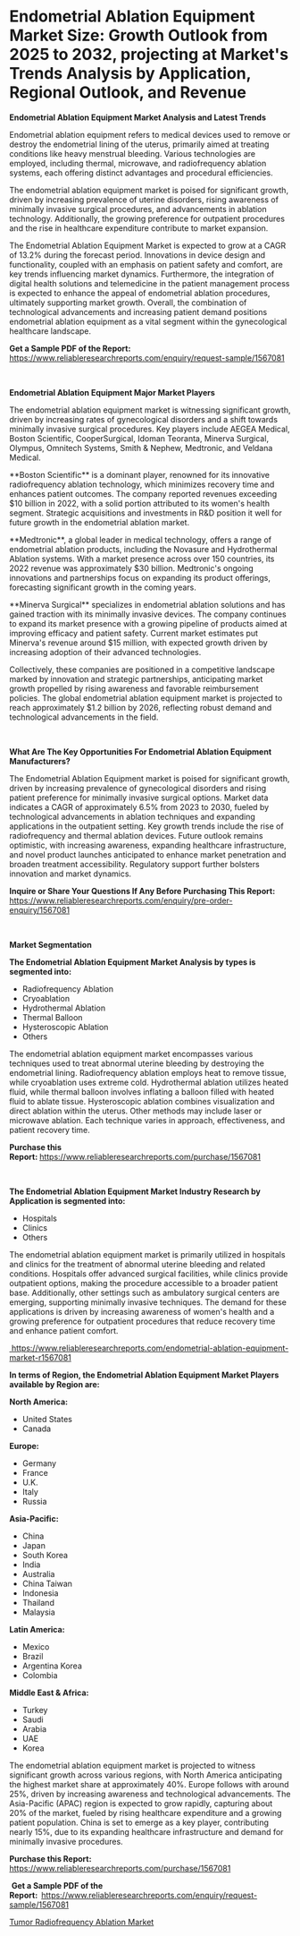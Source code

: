 <p><h1>Endometrial Ablation Equipment Market Size: Growth Outlook from 2025 to 2032, projecting at Market's Trends Analysis by Application, Regional Outlook, and Revenue</h1></p><p><strong>Endometrial Ablation Equipment Market Analysis and Latest Trends</strong></p>
<p><p>Endometrial ablation equipment refers to medical devices used to remove or destroy the endometrial lining of the uterus, primarily aimed at treating conditions like heavy menstrual bleeding. Various technologies are employed, including thermal, microwave, and radiofrequency ablation systems, each offering distinct advantages and procedural efficiencies.</p><p>The endometrial ablation equipment market is poised for significant growth, driven by increasing prevalence of uterine disorders, rising awareness of minimally invasive surgical procedures, and advancements in ablation technology. Additionally, the growing preference for outpatient procedures and the rise in healthcare expenditure contribute to market expansion. </p><p>The Endometrial Ablation Equipment Market is expected to grow at a CAGR of 13.2% during the forecast period. Innovations in device design and functionality, coupled with an emphasis on patient safety and comfort, are key trends influencing market dynamics. Furthermore, the integration of digital health solutions and telemedicine in the patient management process is expected to enhance the appeal of endometrial ablation procedures, ultimately supporting market growth. Overall, the combination of technological advancements and increasing patient demand positions endometrial ablation equipment as a vital segment within the gynecological healthcare landscape.</p></p>
<p><strong>Get a Sample PDF of the Report:&nbsp;</strong> <a href="https://www.reliableresearchreports.com/enquiry/request-sample/1567081?utm_campaign=2275&utm_medium=2&utm_source=Github&utm_content=ia&utm_term=22032025&utm_id=endometrial-ablation-equipment">https://www.reliableresearchreports.com/enquiry/request-sample/1567081</a></p>
<p>&nbsp;</p>
<p><strong>Endometrial Ablation Equipment Major Market Players</strong></p>
<p><p>The endometrial ablation equipment market is witnessing significant growth, driven by increasing rates of gynecological disorders and a shift towards minimally invasive surgical procedures. Key players include AEGEA Medical, Boston Scientific, CooperSurgical, Idoman Teoranta, Minerva Surgical, Olympus, Omnitech Systems, Smith & Nephew, Medtronic, and Veldana Medical.</p><p>**Boston Scientific** is a dominant player, renowned for its innovative radiofrequency ablation technology, which minimizes recovery time and enhances patient outcomes. The company reported revenues exceeding $10 billion in 2022, with a solid portion attributed to its women's health segment. Strategic acquisitions and investments in R&D position it well for future growth in the endometrial ablation market.</p><p>**Medtronic**, a global leader in medical technology, offers a range of endometrial ablation products, including the Novasure and Hydrothermal Ablation systems. With a market presence across over 150 countries, its 2022 revenue was approximately $30 billion. Medtronic's ongoing innovations and partnerships focus on expanding its product offerings, forecasting significant growth in the coming years.</p><p>**Minerva Surgical** specializes in endometrial ablation solutions and has gained traction with its minimally invasive devices. The company continues to expand its market presence with a growing pipeline of products aimed at improving efficacy and patient safety. Current market estimates put Minerva's revenue around $15 million, with expected growth driven by increasing adoption of their advanced technologies.</p><p>Collectively, these companies are positioned in a competitive landscape marked by innovation and strategic partnerships, anticipating market growth propelled by rising awareness and favorable reimbursement policies. The global endometrial ablation equipment market is projected to reach approximately $1.2 billion by 2026, reflecting robust demand and technological advancements in the field.</p></p>
<p>&nbsp;</p>
<p><strong>What Are The Key Opportunities For Endometrial Ablation Equipment Manufacturers?</strong></p>
<p><p>The Endometrial Ablation Equipment market is poised for significant growth, driven by increasing prevalence of gynecological disorders and rising patient preference for minimally invasive surgical options. Market data indicates a CAGR of approximately 6.5% from 2023 to 2030, fueled by technological advancements in ablation techniques and expanding applications in the outpatient setting. Key growth trends include the rise of radiofrequency and thermal ablation devices. Future outlook remains optimistic, with increasing awareness, expanding healthcare infrastructure, and novel product launches anticipated to enhance market penetration and broaden treatment accessibility. Regulatory support further bolsters innovation and market dynamics.</p></p>
<p><strong>Inquire or Share Your Questions If Any Before Purchasing This Report:</strong> <a href="https://www.reliableresearchreports.com/enquiry/pre-order-enquiry/1567081?utm_campaign=2275&utm_medium=2&utm_source=Github&utm_content=ia&utm_term=22032025&utm_id=endometrial-ablation-equipment">https://www.reliableresearchreports.com/enquiry/pre-order-enquiry/1567081</a></p>
<p>&nbsp;</p>
<p><strong>Market Segmentation</strong></p>
<p><strong>The Endometrial Ablation Equipment Market Analysis by types is segmented into:</strong></p>
<p><ul><li>Radiofrequency Ablation</li><li>Cryoablation</li><li>Hydrothermal Ablation</li><li>Thermal Balloon</li><li>Hysteroscopic Ablation</li><li>Others</li></ul></p>
<p><p>The endometrial ablation equipment market encompasses various techniques used to treat abnormal uterine bleeding by destroying the endometrial lining. Radiofrequency ablation employs heat to remove tissue, while cryoablation uses extreme cold. Hydrothermal ablation utilizes heated fluid, while thermal balloon involves inflating a balloon filled with heated fluid to ablate tissue. Hysteroscopic ablation combines visualization and direct ablation within the uterus. Other methods may include laser or microwave ablation. Each technique varies in approach, effectiveness, and patient recovery time.</p></p>
<p><strong>Purchase this Report:&nbsp;</strong><a href="https://www.reliableresearchreports.com/purchase/1567081?utm_campaign=2275&utm_medium=2&utm_source=Github&utm_content=ia&utm_term=22032025&utm_id=endometrial-ablation-equipment">https://www.reliableresearchreports.com/purchase/1567081</a></p>
<p>&nbsp;</p>
<p><strong>The Endometrial Ablation Equipment Market Industry Research by Application is segmented into:</strong></p>
<p><ul><li>Hospitals</li><li>Clinics</li><li>Others</li></ul></p>
<p><p>The endometrial ablation equipment market is primarily utilized in hospitals and clinics for the treatment of abnormal uterine bleeding and related conditions. Hospitals offer advanced surgical facilities, while clinics provide outpatient options, making the procedure accessible to a broader patient base. Additionally, other settings such as ambulatory surgical centers are emerging, supporting minimally invasive techniques. The demand for these applications is driven by increasing awareness of women's health and a growing preference for outpatient procedures that reduce recovery time and enhance patient comfort.</p></p>
<p><a href="https://www.reliableresearchreports.com/endometrial-ablation-equipment-market-r1567081?utm_campaign=2275&utm_medium=2&utm_source=Github&utm_content=ia&utm_term=22032025&utm_id=endometrial-ablation-equipment">&nbsp;https://www.reliableresearchreports.com/endometrial-ablation-equipment-market-r1567081</a></p>
<p><strong>In terms of Region, the Endometrial Ablation Equipment Market Players available by Region are:</strong></p>
<p>
    <p> <strong> North America: </strong>
        <ul>
            <li>United States</li>
            <li>Canada</li>
        </ul>
        </p> 
    <p> <strong> Europe: </strong>
        <ul>
            <li>Germany</li>
            <li>France</li>
            <li>U.K.</li>
            <li>Italy</li>
            <li>Russia</li>
        </ul>
        </p> 
    <p> <strong> Asia-Pacific: </strong>
        <ul>
            <li>China</li>
            <li>Japan</li>
            <li>South Korea</li>
            <li>India</li>
            <li>Australia</li>
            <li>China Taiwan</li>
            <li>Indonesia</li>
            <li>Thailand</li>
            <li>Malaysia</li>
        </ul>
        </p> 
    <p> <strong> Latin America: </strong>
        <ul>
            <li>Mexico</li>
            <li>Brazil</li>
            <li>Argentina Korea</li>
            <li>Colombia</li>
        </ul>
        </p> 
    <p> <strong> Middle East & Africa: </strong>
        <ul>
            <li>Turkey</li>
            <li>Saudi</li>
            <li>Arabia</li>
            <li>UAE</li>
            <li>Korea</li>
        </ul>
    </p>
    </p>
<p><p>The endometrial ablation equipment market is projected to witness significant growth across various regions, with North America anticipating the highest market share at approximately 40%. Europe follows with around 25%, driven by increasing awareness and technological advancements. The Asia-Pacific (APAC) region is expected to grow rapidly, capturing about 20% of the market, fueled by rising healthcare expenditure and a growing patient population. China is set to emerge as a key player, contributing nearly 15%, due to its expanding healthcare infrastructure and demand for minimally invasive procedures.</p></p>
<p><strong>Purchase this Report: </strong><a href="https://www.reliableresearchreports.com/purchase/1567081?utm_campaign=2275&utm_medium=2&utm_source=Github&utm_content=ia&utm_term=22032025&utm_id=endometrial-ablation-equipment">https://www.reliableresearchreports.com/purchase/1567081</a></p>
<p>&nbsp;<strong>Get a Sample PDF of the Report:&nbsp;&nbsp;</strong><a href="https://www.reliableresearchreports.com/enquiry/request-sample/1567081?utm_campaign=2275&utm_medium=2&utm_source=Github&utm_content=ia&utm_term=22032025&utm_id=endometrial-ablation-equipment">https://www.reliableresearchreports.com/enquiry/request-sample/1567081</a></p>
<p><strong></strong></p>
<p><p><a href="https://github.com/DianaWilson796/Market-Research-Report-List-2/blob/main/tumor-radiofrequency-ablation-market.md?utm_campaign=2275&utm_medium=2&utm_source=Github&utm_content=ia&utm_term=22032025&utm_id=endometrial-ablation-equipment">Tumor Radiofrequency Ablation Market</a></p></p>